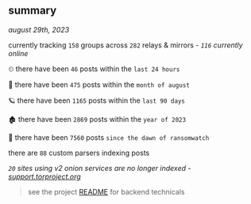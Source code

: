
## summary
_august 29th, 2023_

currently tracking `158` groups across `282` relays & mirrors - _`116` currently online_

⏲ there have been `46` posts within the `last 24 hours`

🦈 there have been `475` posts within the `month of august`

🪐 there have been `1165` posts within the `last 90 days`

🏚 there have been `2869` posts within the `year of 2023`

🦕 there have been `7560` posts `since the dawn of ransomwatch`

there are `88` custom parsers indexing posts

_`20` sites using v2 onion services are no longer indexed - [support.torproject.org](https://support.torproject.org/onionservices/v2-deprecation/)_

> see the project [README](https://github.com/joshhighet/ransomwatch#ransomwatch--) for backend technicals
